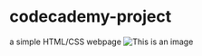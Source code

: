 # codecademy-project
a simple HTML/CSS webpage
![This is an image](https://blogger.googleusercontent.com/img/b/R29vZ2xl/AVvXsEi5t70oBdVFUMHq0eeDZ-jgkFEMkK2duYl6QA204d32chk2ZbLk8bRoAR5r0TvkzKuVyma6NCo64AyHldSJxiI9j71Om6s9qV8Ih4yQDDhv6km23KBjhLIKQO8RIjnLhBcitfrjfNc2dcDeNz9n4CWnJMCfUbUmu3xwANcFsUBP2xWBzDnvrzfsxX7BtA/s1350/view.png)
